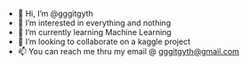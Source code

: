 - 👋 Hi, I’m @gggitgyth
- 👀 I’m interested in everything and nothing
- 🌱 I’m currently learning Machine Learning
- 💞️ I’m looking to collaborate on a kaggle project
- 📫 You can reach me thru my email @ gggitgyth@gmail.com

<!---
gggitgyth/gggitgyth is a ✨ special ✨ repository because its `README.md` (this file) appears on your GitHub profile.
You can click the Preview link to take a look at your changes.
--->
